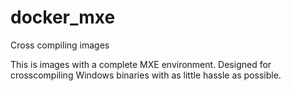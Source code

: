 # docker_mxe
Cross compiling images

This is images with a complete MXE environment. 
Designed for crosscompiling Windows binaries with as little hassle as possible.

